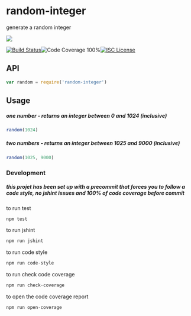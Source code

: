 # random-integer

generate a random integer

<a href="https://nodei.co/npm/random-integer/"><img src="https://nodei.co/npm/random-integer.png?downloads=true"></a>

[![Build Status](https://img.shields.io/badge/build-passing-brightgreen.svg?style=flat-square)](https://travis-ci.org/joaquimserafim/random-integer)![Code Coverage 100%](https://img.shields.io/badge/code%20coverage-100%25-green.svg?style=flat-square)[![ISC License](https://img.shields.io/badge/license-ISC-blue.svg?style=flat-square)](https://github.com/joaquimserafim/random-integer/blob/master/LICENSE)


## API
```js
var random = require('random-integer')
```


## Usage

##### one number - returns an integer between 0 and 1024 (inclusive)
```js
random(1024)
```

##### two numbers - returns an integer between 1025 and 9000 (inclusive)
```js
random(1025, 9000)
```


### Development

##### this projet has been set up with a precommit that forces you to follow a code style, no jshint issues and 100% of code coverage before commit


to run test
``` js
npm test
```

to run jshint
``` js
npm run jshint
```

to run code style
``` js
npm run code-style
```

to run check code coverage
``` js
npm run check-coverage
```

to open the code coverage report
``` js
npm run open-coverage
```
